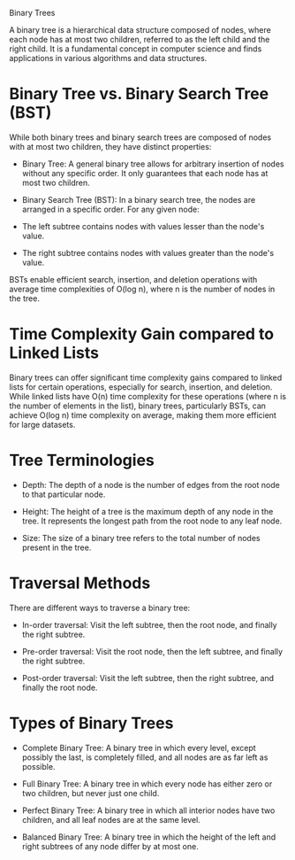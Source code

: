 Binary Trees

A binary tree is a hierarchical data structure composed of nodes, where each node has at most two children, referred to as the left child and the right child. It is a fundamental concept in computer science and finds applications in various algorithms and data structures.

# Binary Tree vs. Binary Search Tree (BST)

While both binary trees and binary search trees are composed of nodes with at most two children, they have distinct properties:

* Binary Tree: A general binary tree allows for arbitrary insertion of nodes without any specific order. It only guarantees that each node has at most two children.

* Binary Search Tree (BST): In a binary search tree, the nodes are arranged in a specific order. For any given node:

* The left subtree contains nodes with values lesser than the node's value.
* The right subtree contains nodes with values greater than the node's value.

BSTs enable efficient search, insertion, and deletion operations with average time complexities of O(log n), where n is the number of nodes in the tree.

# Time Complexity Gain compared to Linked Lists

Binary trees can offer significant time complexity gains compared to linked lists for certain operations, especially for search, insertion, and deletion. While linked lists have O(n) time complexity for these operations (where n is the number of elements in the list), binary trees, particularly BSTs, can achieve O(log n) time complexity on average, making them more efficient for large datasets.

# Tree Terminologies

* Depth: The depth of a node is the number of edges from the root node to that particular node.

* Height: The height of a tree is the maximum depth of any node in the tree. It represents the longest path from the root node to any leaf node.

* Size: The size of a binary tree refers to the total number of nodes present in the tree.

# Traversal Methods

There are different ways to traverse a binary tree:

* In-order traversal: Visit the left subtree, then the root node, and finally the right subtree.

* Pre-order traversal: Visit the root node, then the left subtree, and finally the right subtree.

* Post-order traversal: Visit the left subtree, then the right subtree, and finally the root node.

# Types of Binary Trees

* Complete Binary Tree: A binary tree in which every level, except possibly the last, is completely filled, and all nodes are as far left as possible.

* Full Binary Tree: A binary tree in which every node has either zero or two children, but never just one child.

* Perfect Binary Tree: A binary tree in which all interior nodes have two children, and all leaf nodes are at the same level.

* Balanced Binary Tree: A binary tree in which the height of the left and right subtrees of any node differ by at most one.
